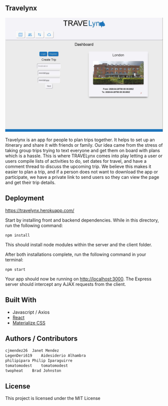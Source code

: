 ## Travelynx

<img src="thumbnail.JPG">

Travelynx is an app for people to plan trips together. It helps to set up an itinerary and share it with friends or family. Our idea came from the stress of taking group trips trying to text everyone and get them on board with plans which is a hassle. This is where TRAVELynx comes into play letting a user or users compile lists of activities to do, set dates for travel, and have a comment thread to discuss the upcoming trip. We believe this makes it easier to plan a trip, and if a person does not want to download the app or participate, we have a private link to send users so they can view the page and get their trip details.

## Deployment

https://travelynx.herokuapp.com/

Start by installing front and backend dependencies. While in this directory, run the following command:

```
npm install
```

This should install node modules within the server and the client folder.

After both installations complete, run the following command in your terminal:

```
npm start
```

Your app should now be running on <http://localhost:3000>. The Express server should intercept any AJAX requests from the client.

## Built With

* Javascript / Axios
* [React](https://reactjs.org/)
* [Materialize CSS](https://materializecss.com/)

## Authors / Contributors

	cjmendez26  Janet Mendez
	LegenDeri619	Aidesiderio Alhambra
	philipipara	Philip Iparaguirre
	tomatomodest	tomatomodest
	twopheat	Brad Johnston

## License

This project is licensed under the MIT License
